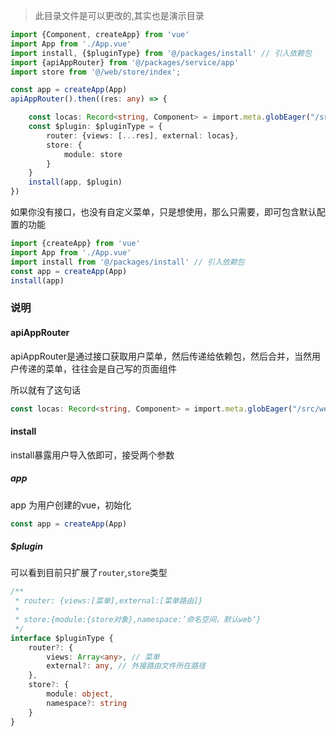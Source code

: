 > 此目录文件是可以更改的,其实也是演示目录

```ts
import {Component, createApp} from 'vue'
import App from './App.vue'
import install, {$pluginType} from '@/packages/install' // 引入依赖包
import {apiAppRouter} from '@/packages/service/app'
import store from '@/web/store/index';

const app = createApp(App)
apiAppRouter().then((res: any) => {

    const locas: Record<string, Component> = import.meta.globEager("/src/web/views/**/*.vue")
    const $plugin: $pluginType = {
        router: {views: [...res], external: locas},
        store: {
            module: store
        }
    }
    install(app, $plugin)
})
```

如果你没有接口，也没有自定义菜单，只是想使用，那么只需要，即可包含默认配置的功能

```ts
import {createApp} from 'vue'
import App from './App.vue'
import install from '@/packages/install' // 引入依赖包
const app = createApp(App)
install(app)
```

### 说明

#### apiAppRouter

apiAppRouter是通过接口获取用户菜单，然后传递给依赖包，然后合并，当然用户传递的菜单，往往会是自己写的页面组件

所以就有了这句话

```ts
const locas: Record<string, Component> = import.meta.globEager("/src/web/views/**/*.vue")
```

#### install

install暴露用户导入依即可，接受两个参数

##### app

app 为用户创建的vue，初始化

```ts
const app = createApp(App)
```

##### $plugin

可以看到目前只扩展了`router`,`store`类型

```ts
/**
 * router: {views:[菜单],external:[菜单路由]}
 *
 * store:{module:{store对象},namespace:’命名空间，默认web‘}
 */
interface $pluginType {
    router?: {
        views: Array<any>, // 菜单
        external?: any, // 外接路由文件所在路径
    },
    store?: {
        module: object,
        namespace?: string
    }
}
```